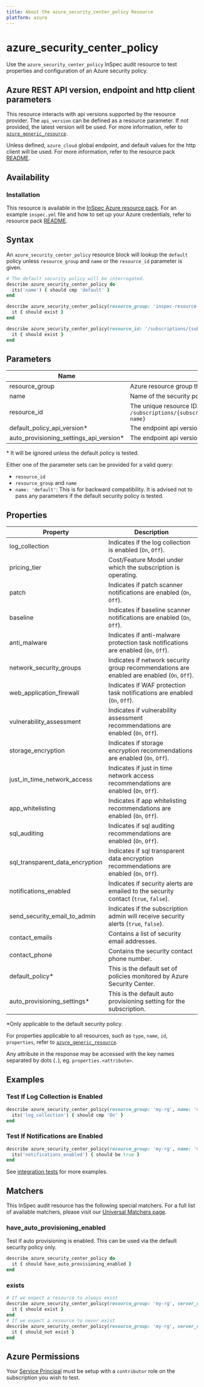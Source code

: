 ```yaml
---
title: About the azure_security_center_policy Resource
platform: azure
---
```


# azure_security_center_policy

Use the `azure_security_center_policy` InSpec audit resource to test properties and configuration of an Azure security policy.

## Azure REST API version, endpoint and http client parameters

This resource interacts with api versions supported by the resource provider.
The `api_version` can be defined as a resource parameter.
If not provided, the latest version will be used.
For more information, refer to [`azure_generic_resource`](azure_generic_resource.md).

Unless defined, `azure_cloud` global endpoint, and default values for the http client will be used.
For more information, refer to the resource pack [README](../../README.md). 

## Availability

### Installation

This resource is available in the [InSpec Azure resource pack](https://github.com/inspec/inspec-azure). 
For an example `inspec.yml` file and how to set up your Azure credentials, refer to resource pack [README](../../README.md#Service-Principal).

## Syntax

An `azure_security_center_policy` resource block will lookup the `default` policy unless `resource_group` and `name` or the `resource_id` parameter is given.
```ruby
# The default security policy will be interrogated.
describe azure_security_center_policy do
  its('name') { should cmp 'default' }
end
```
```ruby
describe azure_security_center_policy(resource_group: 'inspec-resource-group-9', name: 'example_policy') do
  it { should exist }
end
```
```ruby
describe azure_security_center_policy(resource_id: '/subscriptions/{subscriptionId}/resourceGroups/{resourceGroup}/providers/microsoft.Security/policies/{policy-name}') do
  it { should exist }
end
```
## Parameters

| Name                                    | Description                                                                       |
|-----------------------------------------|-----------------------------------------------------------------------------------|
| resource_group                          | Azure resource group that the targeted resource resides in. `MyResourceGroup`     |
| name                                    | Name of the security policy to test. `policy-name`                                        |
| resource_id                             | The unique resource ID. `/subscriptions/{subscriptionId}/resourceGroups/{resourceGroup}/providers/microsoft.Security/policies/{policy-name}` |
| default_policy_api_version<superscript>*</superscript>              | The endpoint api version for the `default_policy` property. The latest version will be used unless provided. |
| auto_provisioning_settings_api_version<superscript>*</superscript>  | The endpoint api version for the `auto_provisioning_settings` property. The latest version will be used unless provided. |

<superscript>*</superscript> It will be ignored unless the default policy is tested.

Either one of the parameter sets can be provided for a valid query:
- `resource_id`
- `resource_group` and `name`
- `name: 'default'`: This is for backward compatibility. It is advised not to pass any parameters if the default security policy is tested.

## Properties

| Property                        | Description |
|---------------------------------|-------------|
| log_collection                  | Indicates if the log collection is enabled (`On`, `Off`). |
| pricing_tier                    | Cost/Feature Model under which the subscription is operating. |
| patch                           | Indicates if patch scanner notifications are enabled (`On`, `Off`). |
| baseline                        | Indicates if baseline scanner notifications are enabled (`On`, `Off`). |
| anti_malware                    | Indicates if anti-malware protection task notifications are enabled (`On`, `Off`). |
| network_security_groups         | Indicates if network security group recommendations are enabled are enabled (`On`, `Off`). |
| web_application_firewall        | Indicates if WAF protection task notifications are enabled (`On`, `Off`). |
| vulnerability_assessment        | Indicates if vulnerability assessment recommendations are enabled (`On`, `Off`). |
| storage_encryption              | Indicates if storage encryption recommendations are enabled (`On`, `Off`). |
| just_in_time_network_access     | Indicates if just in time network access recommendations are enabled (`On`, `Off`). |
| app_whitelisting                | Indicates if app whitelisting recommendations are enabled (`On`, `Off`). |
| sql_auditing                    | Indicates if sql auditing recommendations are enabled (`On`, `Off`). |
| sql_transparent_data_encryption | Indicates if sql transparent data encryption recommendations are enabled (`On`, `Off`). |
| notifications_enabled           | Indicates if security alerts are emailed to the security contact (`true`, `false`). |
| send_security_email_to_admin    | Indicates if the subscription admin will receive security alerts (`true`, `false`). |
| contact_emails                  | Contains a list of security email addresses. |
| contact_phone                   | Contains the security contact phone number. |
| default_policy<superscript>*</superscript>                  | This is the default set of policies monitored by Azure Security Center. |
| auto_provisioning_settings<superscript>*</superscript>      | This is the default auto provisioning setting for the subscription. |

<superscript>*</superscript>Only applicable to the default security policy.

For properties applicable to all resources, such as `type`, `name`, `id`, `properties`, refer to [`azure_generic_resource`](azure_generic_resource.md#properties).

Any attribute in the response may be accessed with the key names separated by dots (`.`), eg. `properties.<attribute>`.

## Examples

### Test If Log Collection is Enabled
```ruby
describe azure_security_center_policy(resource_group: 'my-rg', name: 'my_policy') do
  its('log_collection') { should cmp 'On' }
end
```
### Test If Notifications are Enabled
```ruby
describe azure_security_center_policy(resource_group: 'my-rg', name: 'my_policy') do
  its('notifications_enabled') { should be true }
end
```    
See [integration tests](../../test/integration/verify/controls/azurerm_security_center_policy.rb) for more examples.

## Matchers

This InSpec audit resource has the following special matchers. For a full list of available matchers, please visit our [Universal Matchers page](https://www.inspec.io/docs/reference/matchers/).

### have_auto_provisioning_enabled

Test if auto provisioning is enabled. This can be used via the default security policy only.
```ruby
describe azure_security_center_policy do
  it { should have_auto_provisioning_enabled }
end
```
### exists
```ruby
# If we expect a resource to always exist
describe azure_security_center_policy(resource_group: 'my-rg', server_name: 'my_policy') do
  it { should exist }
end
# If we expect a resource to never exist
describe azure_security_center_policy(resource_group: 'my-rg', server_name: 'my_policy') do
  it { should_not exist }
end
```
## Azure Permissions

Your [Service Principal](https://docs.microsoft.com/en-us/azure/azure-resource-manager/resource-group-create-service-principal-portal) must be setup with a `contributor` role on the subscription you wish to test.
